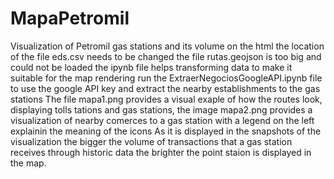 # MapaPetromil
Visualization of Petromil gas stations and its volume
on the html the location of the file eds.csv needs to be changed the file rutas.geojson is too big and could not be loaded
the ipynb file helps transforming  data to make it suitable for the map rendering
run the ExtraerNegociosGoogleAPI.ipynb file to use the google API key and extract the nearby establishments to the gas stations
The file mapa1.png provides a visual exaple of how the routes look, displaying tolls tations and gas stations, the image mapa2.png provides a visualization of nearby comerces to a gas station with a legend on the left explainin the meaning of the icons
As it is displayed in the snapshots of the visualization the bigger the volume of transactions that a gas station receives through historic data the brighter the point staion is displayed in the map.
